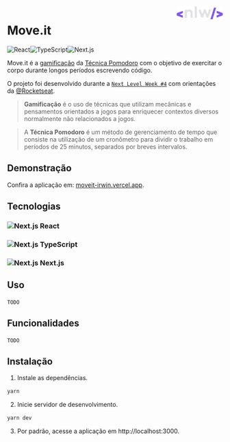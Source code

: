 <a href="https://nextlevelweek.com/">
    <img src="public/icons/nlw.svg" alt="NLW"align="right" height="30" />
</a>

# Move<span/>.it

<img src="https://img.shields.io/badge/React-61DAFB?style=for-the-badge&logo=react&logoColor=black" alt="React"><img src="https://img.shields.io/badge/TypeScript-3178C6?style=for-the-badge&logo=typescript&logoColor=white" alt="TypeScript"><img src="https://img.shields.io/badge/Next.js-000000?style=for-the-badge&logo=next.js" alt="Next.js">

Move<span></span>.it é a
[gamificação](https://pt.wikipedia.org/wiki/Ludifica%C3%A7%C3%A3o)
da
[Técnica Pomodoro](https://pt.wikipedia.org/wiki/T%C3%A9cnica_pomodoro)
com o objetivo de exercitar o corpo durante longos períodos escrevendo código.

O projeto foi desenvolvido durante a [`Next Level Week #4`](https://nextlevelweek.com/) com orientações da [@Rocketseat](https://github.com/Rocketseat).

> **Gamificação** é o uso de técnicas que utilizam mecânicas e pensamentos orientados a jogos para enriquecer contextos diversos normalmente não relacionados a jogos.

> A **Técnica Pomodoro** é um método de gerenciamento de tempo que consiste na utilização de um cronômetro para dividir o trabalho em períodos de 25 minutos, separados por breves intervalos.

## Demonstração

Confira a aplicação em: [moveit-irwin.vercel.app](https://moveit-irwin.vercel.app/).

## Tecnologias

### <img src="https://simpleicons.org/icons/react.svg" alt="Next.js" height="13"> React

### <img src="https://simpleicons.org/icons/typescript.svg" alt="Next.js" height="13"> TypeScript

### <img src="https://simpleicons.org/icons/next-dot-js.svg" alt="Next.js" height="13"> Next.js

## Uso

`TODO`

## Funcionalidades

`TODO`

## Instalação

1. Instale as dependências.

```bash
yarn
```

2. Inicie servidor de desenvolvimento.

```bash
yarn dev
```

3. Por padrão, acesse a aplicação em http://localhost:3000.
